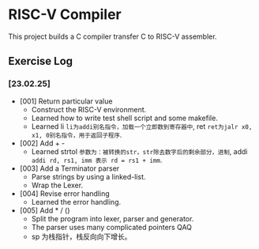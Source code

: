 # RISC-V Compiler
This project builds a C compiler transfer C to RISC-V assembler.
## Exercise Log
### [23.02.25]
- [001] Return particular value
    - Construct the RISC-V environment.
    - Learned how to write test shell script and some makefile.
    - Learned li `li为addi别名指令，加载一个立即数到寄存器中`, ret `ret为jalr x0, x1, 0别名指令，用于返回子程序`.
- [002] Add + -
    - Learned strtol `参数为：被转换的str，str除去数字后的剩余部分，进制`, addi `addi rd, rs1, imm 表示 rd = rs1 + imm`.
- [003] Add a Terminator parser
    - Parse strings by using a linked-list.
    - Wrap the Lexer.
- [004] Revise error handling
    - Learned the error handling.
- [005] Add * / ()
    - Split the program into lexer, parser and generator.
    - The parser uses many complicated pointers QAQ
    - sp 为栈指针，栈反向向下增长。